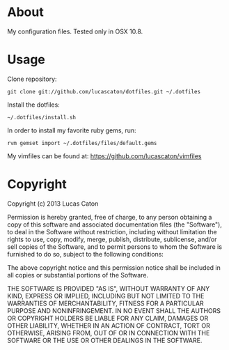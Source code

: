 About
=====

My configuration files. Tested only in OSX 10.8.

Usage
=====

Clone repository:

```shell
git clone git://github.com/lucascaton/dotfiles.git ~/.dotfiles
```

Install the dotfiles:

```shell
~/.dotfiles/install.sh
```

In order to install my favorite ruby gems, run:

```shell
rvm gemset import ~/.dotfiles/files/default.gems
```

My vimfiles can be found at: https://github.com/lucascaton/vimfiles

Copyright
=========

Copyright (c) 2013 Lucas Caton

Permission is hereby granted, free of charge, to any person obtaining a copy of this software and associated documentation files (the "Software"), to deal in the Software without restriction, including without limitation the rights to use, copy, modify, merge, publish, distribute, sublicense, and/or sell copies of the Software, and to permit persons to whom the Software is furnished to do so, subject to the following conditions:

The above copyright notice and this permission notice shall be included in all copies or substantial portions of the Software.

THE SOFTWARE IS PROVIDED "AS IS", WITHOUT WARRANTY OF ANY KIND, EXPRESS OR IMPLIED, INCLUDING BUT NOT LIMITED TO THE WARRANTIES OF MERCHANTABILITY, FITNESS FOR A PARTICULAR PURPOSE AND NONINFRINGEMENT. IN NO EVENT SHALL THE AUTHORS OR COPYRIGHT HOLDERS BE LIABLE FOR ANY CLAIM, DAMAGES OR OTHER LIABILITY, WHETHER IN AN ACTION OF CONTRACT, TORT OR OTHERWISE, ARISING FROM, OUT OF OR IN CONNECTION WITH THE SOFTWARE OR THE USE OR OTHER DEALINGS IN THE SOFTWARE.

